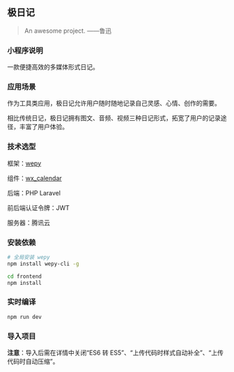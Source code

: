 ## 极日记

> An awesome project. ——鲁迅

### 小程序说明

一款便捷高效的多媒体形式日记。

### 应用场景

作为工具类应用，极日记允许用户随时随地记录自己灵感、心情、创作的需要。

相比传统日记，极日记拥有图文、音频、视频三种日记形式，拓宽了用户的记录途径，丰富了用户体验。

### 技术选型

框架：[wepy](https://github.com/Tencent/wepy)

组件：[wx_calendar](https://github.com/treadpit/wx_calendar)

后端：PHP Laravel

前后端认证令牌：JWT

服务器：腾讯云

### 安装依赖

```bash
# 全局安装 wepy
npm install wepy-cli -g

cd frontend
npm install
```

### 实时编译

```bash
npm run dev
```

### 导入项目

**注意**：导入后需在详情中关闭“ES6 转 ES5”、“上传代码时样式自动补全”、“上传代码时自动压缩”。
